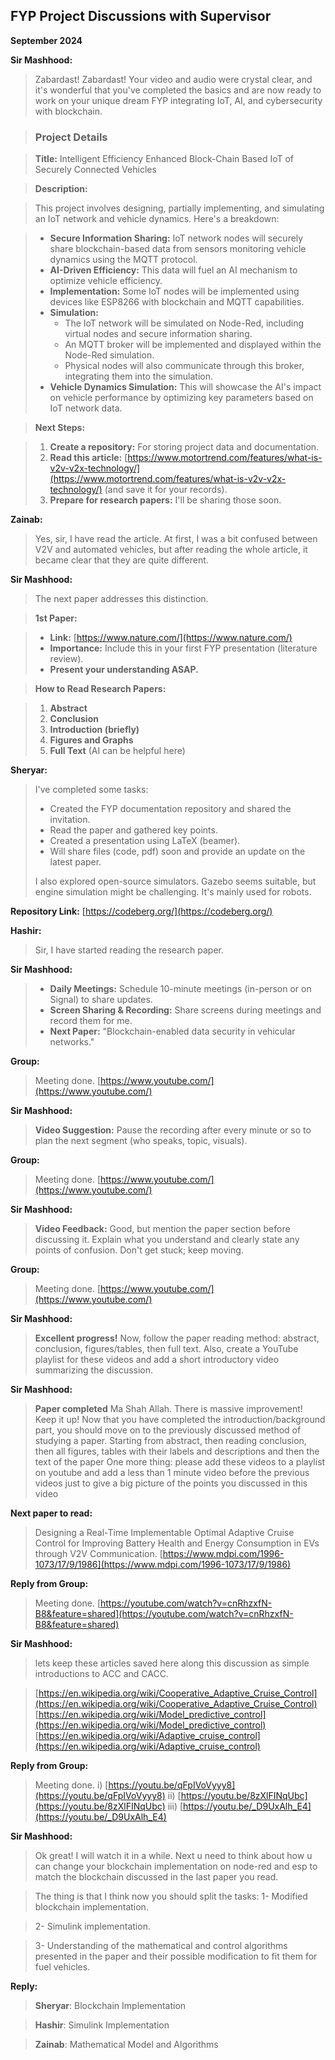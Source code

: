 ## FYP Project Discussions with Supervisor

**September 2024**

**Sir Mashhood:**

> Zabardast! Zabardast! Your video and audio were crystal clear, and it's wonderful that you've completed the basics and are now ready to work on your unique dream FYP integrating IoT, AI, and cybersecurity with blockchain.

> ### Project Details

> **Title:** Intelligent Efficiency Enhanced Block-Chain Based IoT of Securely Connected Vehicles

> **Description:**

> This project involves designing, partially implementing, and simulating an IoT network and vehicle dynamics.  Here's a breakdown:

> * **Secure Information Sharing:** IoT network nodes will securely share blockchain-based data from sensors monitoring vehicle dynamics using the MQTT protocol.
> * **AI-Driven Efficiency:** This data will fuel an AI mechanism to optimize vehicle efficiency.
> * **Implementation:**  Some IoT nodes will be implemented using devices like ESP8266 with blockchain and MQTT capabilities.
> * **Simulation:**
>    *  The IoT network will be simulated on Node-Red, including virtual nodes and secure information sharing.
>    *  An MQTT broker will be implemented and displayed within the Node-Red simulation.
>    *  Physical nodes will also communicate through this broker, integrating them into the simulation.
> * **Vehicle Dynamics Simulation:** This will showcase the AI's impact on vehicle performance by optimizing key parameters based on IoT network data.

> **Next Steps:**

> 1. **Create a repository:** For storing project data and documentation.
> 2. **Read this article:** [https://www.motortrend.com/features/what-is-v2v-v2x-technology/](https://www.motortrend.com/features/what-is-v2v-v2x-technology/) (and save it for your records).
> 3. **Prepare for research papers:** I'll be sharing those soon.

**Zainab:**

> Yes, sir, I have read the article. At first, I was a bit confused between V2V and automated vehicles, but after reading the whole article, it became clear that they are quite different.

**Sir Mashhood:**

> The next paper addresses this distinction.

> **1st Paper:**

> * **Link:** [https://www.nature.com/](https://www.nature.com/) 
> * **Importance:** Include this in your first FYP presentation (literature review).
> * **Present your understanding ASAP.**

> **How to Read Research Papers:**

> 1. **Abstract**
> 2. **Conclusion**
> 3. **Introduction (briefly)**
> 4. **Figures and Graphs**
> 5. **Full Text** (AI can be helpful here)


**Sheryar:**

> I've completed some tasks:
>
> * Created the FYP documentation repository and shared the invitation.
> * Read the paper and gathered key points.
> * Created a presentation using LaTeX (beamer).
> * Will share files (code, pdf) soon and provide an update on the latest paper.
>
> I also explored open-source simulators. Gazebo seems suitable, but engine simulation might be challenging. It's mainly used for robots.

**Repository Link:** [https://codeberg.org/](https://codeberg.org/) 

**Hashir:**

> Sir, I have started reading the research paper.


**Sir Mashhood:**

> * **Daily Meetings:** Schedule 10-minute meetings (in-person or on Signal) to share updates. 
> * **Screen Sharing & Recording:** Share screens during meetings and record them for me.
> * **Next Paper:**  "Blockchain-enabled data security in vehicular networks."


**Group:**

> Meeting done.
> [https://www.youtube.com/](https://www.youtube.com/)


**Sir Mashhood:**

> **Video Suggestion:**  Pause the recording after every minute or so to plan the next segment (who speaks, topic, visuals).


**Group:**

> Meeting done.
> [https://www.youtube.com/](https://www.youtube.com/)


**Sir Mashhood:**

> **Video Feedback:** Good, but mention the paper section before discussing it.  Explain what you understand and clearly state any points of confusion. Don't get stuck; keep moving.


**Group:**

> Meeting done.
> [https://www.youtube.com/](https://www.youtube.com/)


**Sir Mashhood:**

> **Excellent progress!**  Now, follow the paper reading method: abstract, conclusion, figures/tables, then full text.  Also, create a YouTube playlist for these videos and add a short introductory video summarizing the discussion.

**Sir Mashhood:**
> **Paper completed** Ma Shah Allah. There is massive improvement! Keep it up! Now that you have completed the introduction/background part, you should move on to the previously discussed method of studying a paper. Starting from abstract, then reading conclusion, then all figures, tables with their labels and descriptions and then the text of the paper
One more thing: please add these videos to a playlist on youtube and add a less than 1 minute video before the previous videos just to give a big picture of the points you discussed in this video

**Next paper to read:**
> Designing a Real-Time Implementable Optimal Adaptive Cruise Control for Improving Battery Health and Energy Consumption in EVs through V2V Communication.
> [https://www.mdpi.com/1996-1073/17/9/1986](https://www.mdpi.com/1996-1073/17/9/1986)

**Reply from Group:**
> Meeting done.
> [https://youtube.com/watch?v=cnRhzxfN-B8&feature=shared](https://youtube.com/watch?v=cnRhzxfN-B8&feature=shared)

**Sir Mashhood:**
> lets keep these articles saved here along this discussion as simple introductions to ACC and CACC.

> [https://en.wikipedia.org/wiki/Cooperative_Adaptive_Cruise_Control](https://en.wikipedia.org/wiki/Cooperative_Adaptive_Cruise_Control)
> [https://en.wikipedia.org/wiki/Model_predictive_control](https://en.wikipedia.org/wiki/Model_predictive_control)
> [https://en.wikipedia.org/wiki/Adaptive_cruise_control](https://en.wikipedia.org/wiki/Adaptive_cruise_control)


**Reply from Group:**
> Meeting done.
> i)   [https://youtu.be/qFpIVoVyyy8](https://youtu.be/qFpIVoVyyy8)
> ii)  [https://youtu.be/8zXlFINqUbc](https://youtu.be/8zXlFINqUbc)
> iii) [https://youtu.be/_D9UxAlh_E4](https://youtu.be/_D9UxAlh_E4)

**Sir Mashhood:**
> Ok great! I will watch it in a while.
> Next u need to think about how u can change your blockchain implementation on node-red and esp to match the blockchain discussed in the last paper you read.

> The thing is that I think now you should split the tasks:
> 1- Modified blockchain implementation. 

> 2- Simulink implementation.

> 3- Understanding of the mathematical and control algorithms presented in the paper and their possible modification to fit them for fuel vehicles.

**Reply:**

> **Sheryar**: Blockchain Implementation 

> **Hashir**: Simulink Implementation 

> **Zainab**: Mathematical Model and Algorithms
